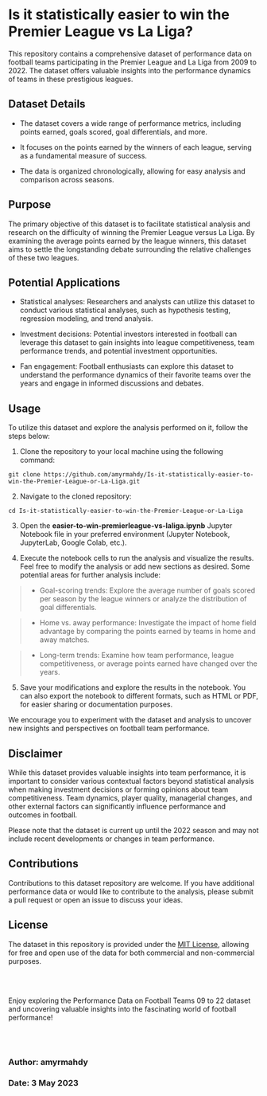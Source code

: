 # **Is it statistically easier to win the Premier League vs La Liga?**

This repository contains a comprehensive dataset of performance data on football teams participating in the Premier League and La Liga from 2009 to 2022. The dataset offers valuable insights into the performance dynamics of teams in these prestigious leagues.


## **Dataset Details**

- The dataset covers a wide range of performance metrics, including points earned, goals scored, goal differentials, and more.

- It focuses on the points earned by the winners of each league, serving as a fundamental measure of success.

- The data is organized chronologically, allowing for easy analysis and comparison across seasons.

## **Purpose**

The primary objective of this dataset is to facilitate statistical analysis and research on the difficulty of winning the Premier League versus La Liga. By examining the average points earned by the league winners, this dataset aims to settle the longstanding debate surrounding the relative challenges of these two leagues.


## **Potential Applications**

- Statistical analyses: Researchers and analysts can utilize this dataset to conduct various statistical analyses, such as hypothesis testing, regression modeling, and trend analysis.

- Investment decisions: Potential investors interested in football can leverage this dataset to gain insights into league competitiveness, team performance trends, and potential investment opportunities.

- Fan engagement: Football enthusiasts can explore this dataset to understand the performance dynamics of their favorite teams over the years and engage in informed discussions and debates.

## **Usage**

To utilize this dataset and explore the analysis performed on it, follow the steps below:

1. Clone the repository to your local machine using the following command:

```
git clone https://github.com/amyrmahdy/Is-it-statistically-easier-to-win-the-Premier-League-or-La-Liga.git
```

2. Navigate to the cloned repository:

```
cd Is-it-statistically-easier-to-win-the-Premier-League-or-La-Liga
```
3. Open the **easier-to-win-premierleague-vs-laliga.ipynb** Jupyter Notebook file in your preferred environment (Jupyter Notebook, JupyterLab, Google Colab, etc.).

4. Execute the notebook cells to run the analysis and visualize the results. Feel free to modify the analysis or add new sections as desired. Some potential areas for further analysis include:

> - Goal-scoring trends: Explore the average number of goals scored per season by the league winners or analyze the distribution of goal differentials.

> - Home vs. away performance: Investigate the impact of home field advantage by comparing the points earned by teams in home and away matches.

> - Long-term trends: Examine how team performance, league competitiveness, or average points earned have changed over the years.

5. Save your modifications and explore the results in the notebook. You can also export the notebook to different formats, such as HTML or PDF, for easier sharing or documentation purposes.

We encourage you to experiment with the dataset and analysis to uncover new insights and perspectives on football team performance.





## **Disclaimer**

While this dataset provides valuable insights into team performance, it is important to consider various contextual factors beyond statistical analysis when making investment decisions or forming opinions about team competitiveness. Team dynamics, player quality, managerial changes, and other external factors can significantly influence performance and outcomes in football.

Please note that the dataset is current up until the 2022 season and may not include recent developments or changes in team performance.

## **Contributions**

Contributions to this dataset repository are welcome. If you have additional performance data or would like to contribute to the analysis, please submit a pull request or open an issue to discuss your ideas.

## **License**

The dataset in this repository is provided under the [MIT License](https://opensource.org/license/mit/), allowing for free and open use of the data for both commercial and non-commercial purposes.

<br >
<br >

Enjoy exploring the Performance Data on Football Teams 09 to 22 dataset and uncovering valuable insights into the fascinating world of football performance!


<br >

<br >

### Author: **amyrmahdy**
### Date: **3 May 2023**





